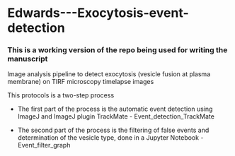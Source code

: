 # Edwards---Exocytosis-event-detection

### This is a working version of the repo being used for writing the manuscript

Image analysis pipeline to detect exocytosis (vesicle fusion at plasma membrane) 
on TIRF microscopy timelapse images

This protocols is a two-step process
 - The first part of the process is the automatic event detection using ImageJ
 and ImageJ plugin TrackMate - Event_detection_TrackMate

 - The second part of the process is the filtering of false events
 and determination of the vesicle type, done in a Jupyter Notebook - Event_filter_graph
